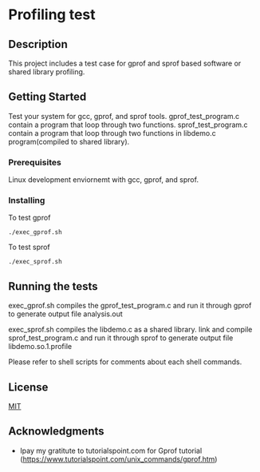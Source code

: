 # Profiling test

## Description
This project includes a test case for gprof and sprof based software or shared library profiling.

## Getting Started

Test your system for gcc, gprof, and sprof tools\.
gprof_test_program.c contain a program that loop through two functions.
sprof_test_program.c contain a program that loop through two functions in libdemo.c program(compiled to shared library).

### Prerequisites

Linux development enviornemt with gcc, gprof, and sprof\.

### Installing
To test gprof
``` 
./exec_gprof.sh 
``` 
To test sprof
``` 
./exec_sprof.sh 
``` 
## Running the tests
exec_gprof.sh 
compiles the gprof_test_program.c and run it through gprof to generate output file
analysis.out

exec_sprof.sh 
compiles the libdemo.c as a shared library\. link and compile sprof_test_program.c and run it through sprof to generate output file
libdemo.so.1.profile 

Please refer to shell scripts for comments about each shell commands.

## License
[MIT](https://choosealicense.com/licenses/mit/)

## Acknowledgments

* Ipay my gratitute to tutorialspoint.com for Gprof tutorial (https://www.tutorialspoint.com/unix_commands/gprof.htm)